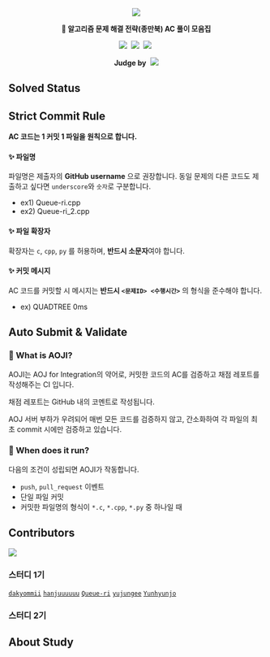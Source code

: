 <p align="center"> 
    <img src="https://user-images.githubusercontent.com/77003554/149657444-3df0e0b0-21e1-44f3-90ef-fc70e1f0775a.png">
</p> 

<p align="center"><b>📖 알고리즘 문제 해결 전략(종만북) AC 풀이 모음집</b></p>

<p align="center">
<a href="https://opensource.org/licenses/MIT"><img src="https://img.shields.io/badge/License-MIT-yellow.svg?style=flat-square"></a>&nbsp;
<a href="https://github.com/Queue-ri/aoji-test/actions/workflows/commit-aoji.yml"><img src="https://github.com/Queue-ri/aoji-test/actions/workflows/commit-aoji.yml/badge.svg"></a>&nbsp;
<a href="https://github.com/Queue-ri/aoji-test/actions/workflows/pr-aoji.yml"><img src="https://github.com/Queue-ri/aoji-test/actions/workflows/pr-aoji.yml/badge.svg?on=pull-request"></a>&nbsp;
</p>

<p align="center">
    <b>Judge by</b>&nbsp;
    <a href="https://algospot.com/">
        <img src="https://user-images.githubusercontent.com/77003554/149662725-c2dab312-52f2-42ec-99e4-3c90c5c013bd.png">
    </a>
</p>


## Solved Status

## Strict Commit Rule

**AC 코드는 1 커밋 1 파일을 원칙으로 합니다.**

#### ✨ 파일명

파일명은 제출자의 **GitHub username** 으로 권장합니다. 동일 문제의 다른 코드도 제출하고 싶다면 `underscore`와 `숫자`로 구분합니다.
- ex1) Queue-ri.cpp
- ex2) Queue-ri_2.cpp

#### ✨ 파일 확장자

확장자는 `c`, `cpp`, `py` 를 허용하며, **반드시 소문자**여야 합니다.

#### ✨ 커밋 메시지

AC 코드를 커밋할 시 메시지는 **반드시 `<문제ID> <수행시간>`** 의 형식을 준수해야 합니다.
- ex) QUADTREE 0ms

## Auto Submit & Validate
### 🎯 What is AOJI?
AOJI는 AOJ for Integration의 약어로, 커밋한 코드의 AC를 검증하고 채점 레포트를 작성해주는 CI 입니다.

채점 레포트는 GitHub 내의 코멘트로 작성됩니다.

AOJ 서버 부하가 우려되어 매번 모든 코드를 검증하지 않고, 간소화하여 각 파일의 최초 commit 시에만 검증하고 있습니다.

### 🎯 When does it run?
다음의 조건이 성립되면 AOJI가 작동합니다.

- `push`, `pull_request` 이벤트
- 단일 파일 커밋
- 커밋한 파일명의 형식이 `*.c`, `*.cpp`, `*.py` 중 하나일 때

## Contributors

<a href="https://github.com/Queue-ri/Advanced-Algorithm-Study/graphs/contributors">
  <img src="https://contrib.rocks/image?repo=Queue-ri/Advanced-Algorithm-Study" />
</a>

### 스터디 1기
[`dakyommii`](https://github.com/dakyommii) [`hanjuuuuuu`](https://github.com/hanjuuuuuu)
 [`Queue-ri`](https://github.com/Queue-ri) [`yujungee`](https://github.com/yujungee) [`Yunhyunjo`](https://github.com/Yunhyunjo)
 
### 스터디 2기



## About Study
